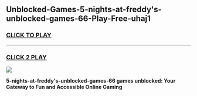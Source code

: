
## Unblocked-Games-5-nights-at-freddy's-unblocked-games-66-Play-Free-uhaj1
<h3>
<a href="https://premium76.site?title=5-nights-at-freddy's-unblocked-games-66&ref=18A1">CLICK TO PLAY</a></h3>
<hr>

<h3>
<a href="https://premium76.site?title=5-nights-at-freddy's-unblocked-games-66&ref=18A1">CLICK 2 PLAY</a>
  
</h3>

<a href="https://premium76.site?title=5-nights-at-freddy's-unblocked-games-66&ref=18A1"><img src="https://clearcache.store/games.png"></a>


**5-nights-at-freddy's-unblocked-games-66 games unblocked: Your Gateway to Fun and Accessible Online Gaming**
